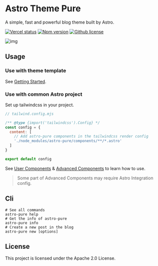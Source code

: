 # Astro Theme Pure

A simple, fast and powerful blog theme built by Astro.

[![Vercel status](https://img.shields.io/website?down_message=offline&label=vercel&logo=vercel&up_message=online&url=https%3A%2F%2Fastro-pure.js.org)](#)
[![Npm version](https://badge.fury.io/js/astro-pure.svg)](https://www.npmjs.com/package/astro-pure)
[![Github license](https://img.shields.io/github/license/cworld1/astro-theme-pure)](https://github.com/cworld1/astro-theme-pure/blob/main/LICENSE)

![img](https://github.com/user-attachments/assets/6c42b061-df7e-4696-a29b-bff07fe17d88)

## Usage

### Use with theme template

See [Getting Started](https://astro-pure.js.org/docs/setup/getting-started).

### Use with common Astro project

Set up tailwindcss in your project.

```js
// tailwind.config.mjs

/** @type {import('tailwindcss').Config} */
const config = {
  content: [
    // Add astro-pure components in the tailwindcss render config
    './node_modules/astro-pure/components/**/*.astro'
  ]
}

export default config
```

See [User Components](https://astro-pure.js.org/docs/integrations/components) & [Advanced Components](https://astro-pure.js.org/docs/integrations/advanced) to learn how to use.

> Some part of Advanced Components may require Astro Integration config.

## Cli

```shell
# See all commands
astro-pure help
# Get the info of astro-pure
astro-pure info
# Create a new post in the blog
astro-pure new [options]
```

## License

This project is licensed under the Apache 2.0 License.
